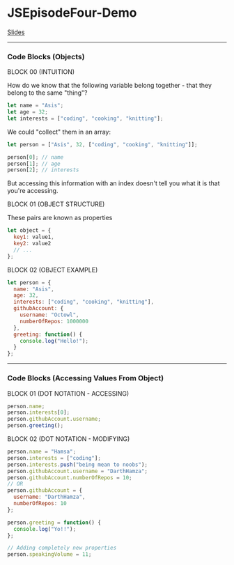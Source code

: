 # JSEpisodeFour-Demo

[Slides](https://docs.google.com/presentation/d/1dkovfExxp06AMyyvZ2Vr5i4H6CuDikzGNVZrzUMsOwk)

---

### Code Blocks (Objects)

BLOCK 00 (INTUITION)

How do we know that the following variable belong together - that they belong to the same "thing"?

```javascript
let name = "Asis";
let age = 32;
let interests = ["coding", "cooking", "knitting"];
```

We could "collect" them in an array:

```javascript
let person = ["Asis", 32, ["coding", "cooking", "knitting"]];

person[0]; // name
person[1]; // age
person[2]; // interests
```

But accessing this information with an index doesn't tell you what it is that you're accessing.

BLOCK 01 (OBJECT STRUCTURE)

These pairs are known as properties

```javascript
let object = {
  key1: value1,
  key2: value2
  // ...
};
```

BLOCK 02 (OBJECT EXAMPLE)

```javascript
let person = {
  name: "Asis",
  age: 32,
  interests: ["coding", "cooking", "knitting"],
  githubAccount: {
    username: "Octowl",
    numberOfRepos: 1000000
  },
  greeting: function() {
    console.log("Hello!");
  }
};
```

---

### Code Blocks (Accessing Values From Object)

BLOCK 01 (DOT NOTATION - ACCESSING)

```javascript
person.name;
person.interests[0];
person.githubAccount.username;
person.greeting();
```

BLOCK 02 (DOT NOTATION - MODIFYING)

```javascript
person.name = "Hamsa";
person.interests = ["coding"];
person.interests.push("being mean to noobs");
person.githubAccount.username = "DarthHamza";
person.githubAccount.numberOfRepos = 10;
// OR
person.githubAccount = {
  username: "DarthHamza",
  numberOfRepos: 10
};

person.greeting = function() {
  console.log("Yo!!");
};

// Adding completely new properties
person.speakingVolume = 11;
```
